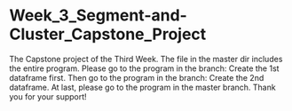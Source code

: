 # Week_3_Segment-and-Cluster_Capstone_Project
The Capstone project of the Third Week.
The file in the master dir includes the entire program.
Please go to the program in the branch: Create the 1st dataframe first.
Then go to the program in the branch: Create the 2nd dataframe.
At last, please go to the program in the master branch.
Thank you for your support!
